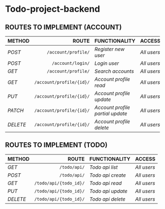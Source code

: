 # Todo-project-backend

## ROUTES TO IMPLEMENT (ACCOUNT)
| METHOD   |                        ROUTE | FUNCTIONALITY                    |ACCESS|
|----------|-----------------------------:|----------------------------------| ------------- |
| *POST*   |      ```/account/profile/``` | _Register new user_              | _All users_|
| *POST*   |        ```/account/login/``` | _Login user_                     |_All users_|
| *GET*    |      ```/account/profile/``` | _Search accounts_                |_All users_|
| *GET*    | ```/account/profile/{id}/``` | _Account profile read_           | _All users_|
| *PUT*    |            ```/account/profile/{id}/``` | _Account profile update_         |_All users_|
| *PATCH*  |                 ```/account/profile/{id}/``` | _Account profile partial update_ |_All users_|
| *DELETE* |          ```/account/profile/{id}/``` | _Account profile delete_         | _All users_|

## ROUTES TO IMPLEMENT (TODO)
| METHOD   |                        ROUTE | FUNCTIONALITY     |ACCESS|
|----------|-----------------------------:|-------------------| ------------- |
| *GET*    |             ```/todo/api/``` | _Todo api list_   | _All users_|
| *POST*   |             ```/todo/api/``` | _Todo api create_ |_All users_|
| *GET*    |   ```/todo/api/{todo_id}/``` | _Todo api read_   |_All users_|
| *PUT*    | ```/todo/api/{todo_id}/``` | _Todo api update_ | _All users_|
| *DELETE* | ```/todo/api/{todo_id}/``` | _Todo api delete_ | _All users_|



